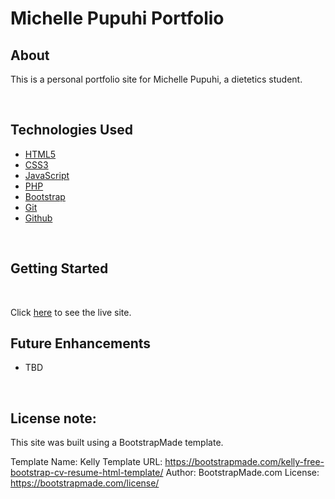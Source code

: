 # Michelle Pupuhi Portfolio

## About

This is a personal portfolio site for Michelle Pupuhi, a dietetics student.

<br>

## Technologies Used

-  [HTML5](https://developer.mozilla.org/en-US/docs/Web/Guide/HTML/HTML5)
-  [CSS3](https://developer.mozilla.org/en-US/docs/Web/CSS/CSS3)
-  [JavaScript](https://developer.mozilla.org/en-US/docs/Web/JavaScript)
-  [PHP](https://www.php.net/)
-  [Bootstrap](https://getbootstrap.com/)
-  [Git](https://git-scm.com/)
-  [Github](https://github.com/)

<br>

## Getting Started

<br>

Click [here](https://www.google.com) to see the live site.

## Future Enhancements

- TBD

<br>

## License note:

This site was built using a BootstrapMade template.

Template Name: Kelly
Template URL: https://bootstrapmade.com/kelly-free-bootstrap-cv-resume-html-template/
Author: BootstrapMade.com
License: https://bootstrapmade.com/license/
